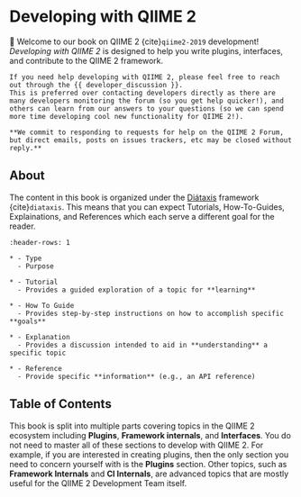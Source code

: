 # Developing with QIIME 2

👋 Welcome to our book on QIIME 2 {cite}`qiime2-2019` development!
*Developing with QIIME 2* is designed to help you write plugins, interfaces, and contribute to the QIIME 2 framework.

```{note}
If you need help developing with QIIME 2, please feel free to reach out through the {{ developer_discussion }}.
This is preferred over contacting developers directly as there are many developers monitoring the forum (so you get help quicker!), and others can learn from our answers to your questions (so we can spend more time developing cool new functionality for QIIME 2!).

**We commit to responding to requests for help on the QIIME 2 Forum, but direct emails, posts on issues trackers, etc may be closed without reply.**
```

## About
The content in this book is organized under the [Diátaxis](https://diataxis.fr/) framework {cite}`diataxis`.
This means that you can expect Tutorials, How-To-Guides, Explainations, and References which each serve a different goal for the reader.

```{list-table}
:header-rows: 1

* - Type
  - Purpose

* - Tutorial
  - Provides a guided exploration of a topic for **learning**

* - How To Guide
  - Provides step-by-step instructions on how to accomplish specific **goals**

* - Explanation
  - Provides a discussion intended to aid in **understanding** a specific topic

* - Reference
  - Provide specific **information** (e.g., an API reference)
```

## Table of Contents
This book is split into multiple parts covering topics in the QIIME 2 ecosystem including **Plugins**, **Framework internals**, and **Interfaces**.
You do not need to master all of these sections to develop with QIIME 2.
For example, if you are interested in creating plugins, then the only section you need to concern yourself with is the **Plugins** section.
Other topics, such as **Framework Internals** and **CI Internals**, are advanced topics that are mostly useful for the QIIME 2 Development Team itself.

